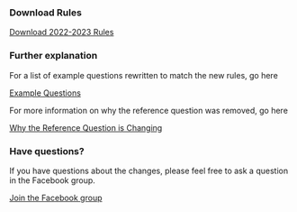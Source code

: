 ### Download Rules

<a href="{% link assets/2022/22-23-BQ-Rules.pdf %}" class="button is-primary">Download 2022-2023 Rules</a>


### Further explanation

For a list of example questions rewritten to match the new rules, go here

<a href="{% link _pages/question-examples-under-proposed-rule-changes.md %}" class="button is-primary">Example Questions</a>

For more information on why the reference question was removed, go here

<a href="{% link _pages/why-the-reference-question-is-changing.md %}" class="button is-primary">Why the Reference Question is Changing</a>

### Have questions?

If you have questions about the changes, please feel free to ask a question in the Facebook group.

<a href="https://www.facebook.com/groups/agbiblequiz" class="button is-primary">Join the Facebook group</a>
